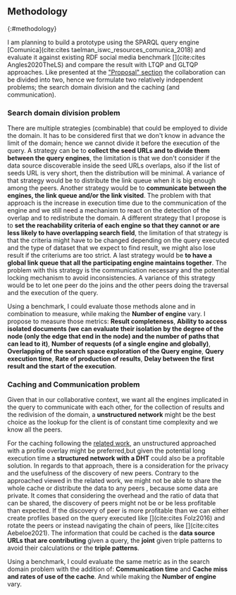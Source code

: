 ## Methodology
{:#methodology}

I am planning to build a prototype using the SPARQL query engine [Comunica](cite:cites taelman_iswc_resources_comunica_2018)
and evaluate it against existing RDF social media benchmark [](cite:cites Angles2020TheLS)
and compare the result with LTQP and GLTQP approaches.
Like presented at the ["Proposal" section](#proposal) the collaboration can be divided into two, hence we formulate two 
relatively independent problems; the search domain division and the caching (and communication).

### Search domain division problem
There are multiple strategies (combinable) that could be employed to divide the domain.
It has to be considered first that we don't know in advance the limit of the domain;
hence we cannot divide it before the execution of the query.
A strategy can be to **collect the seed URLs and to divide them between the query engines**,
the limitation is that we don't consider if the data source discoverable inside the seed URLs overlaps, also if the list of seeds URL is very short, then the distribution will be minimal.
A variance of that strategy would be to distribute the link queue when it is big enough among the peers.
Another strategy would be to **communicate between the engines, the link queue and/or the link visited**.
The problem with that approach is the increase in execution time due to the communication of the engine and we still
need a mechanism to react on the detection of the overlap and to redistribute the domain.
A different strategy that I propose is to **set the reachability criteria of each engine so that they cannot or are less likely to have overlapping search field**, the limitation of that strategy is that the criteria might have to be 
changed depending on the query executed and the type of dataset that we expect to find result, 
we might also lose result if the criteriums are too strict.
A last strategy would be **to have a global link queue that all the participating engine maintains together**.
The problem with this strategy is the communication necessary and the potential locking mechanism to avoid inconsistencies.
A variance of this strategy would be to let one peer do the joins and the other peers doing the traversal and
the execution of the query.

Using a benchmark, I could evaluate those methods alone and in combination to measure, while making the **Number of engine** vary.
I propose to measure those metrics:
**Result completeness**, 
**Ability to access isolated documents (we can evaluate their isolation by the degree of the node (only the edge that end in the node) and the number of paths that can lead to it)**,
**Number of requests (of a single engine and globally)**, 
**Overlapping of the search space exploration of the Query engine**,
 **Query execution time**, **Rate of production of results**, **Delay between the first result and the start of the execution**.

### Caching and Communication  problem
Given that in our collaborative context, we want all the engines implicated in the query 
to communicate with each other, for the collection of results and the redivision of the domain,
a **unstructured network** might be the best choice as the lookup for 
the client is of constant time complexity and we know all the peers.

For the caching following the [related work](#litterature_review), an unstructured approached with 
a profile overlay might be preferred,but given the potential long execution time a 
**structured network with a DHT** could also be a profitable solution.
In regards to that approach, there is a consideration for the privacy and the usefulness of the discovery of new peers.
Contrary to the approached viewed in the related work, we might not be able to share the whole cache or distribute the data to any peers
, because some data are private. 
It comes that considering the overhead and the ratio of data that can be shared,
the discovery of peers might not be or be less profitable than expected. 
If the discovery of peer is more profitable than we can either create profiles based on the query executed like
[](cite:cites Folz2016)
and rotate the peers or instead navigating the chain of peers, like [](cite:cites Aebeloe2021).
The information that could be cached is the **data source URLs that are contributing** given a query,
the **joint** given triple patterns to avoid their calculations or the **triple patterns**.

Using a benchmark, I could evaluate the same metric as in the search domain problem with the addition of: **Communication time** and **Cache miss and rates of use of the cache**.
And while making the **Number of engine** vary.